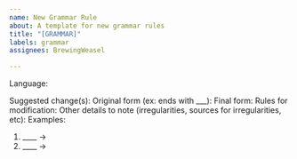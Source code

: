 ```yaml
---
name: New Grammar Rule
about: A template for new grammar rules
title: "[GRAMMAR]"
labels: grammar
assignees: BrewingWeasel

---
```


Language:

Suggested change(s): 
Original form (ex: ends with ___): 
Final form: 
Rules for modification:
Other details to note (irregularities, sources for irregularities, etc): 
Examples:
1. ____ -> 
2. ____ ->
